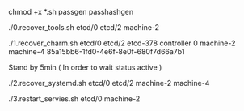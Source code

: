 chmod +x *.sh passgen passhashgen

./0.recover_tools.sh etcd/0 etcd/2 machine-2

./1.recover_charm.sh etcd/0 etcd/2 etcd-378 controller 0 machine-2 machine-4 85a15bb6-1fd0-4e6f-8e0f-680f7d66a7b1

Stand by 5min ( In order to wait status active )

./2.recover_systemd.sh etcd/0 etcd/2 machine-2 machine-4

./3.restart_servies.sh etcd/0 machine-2

